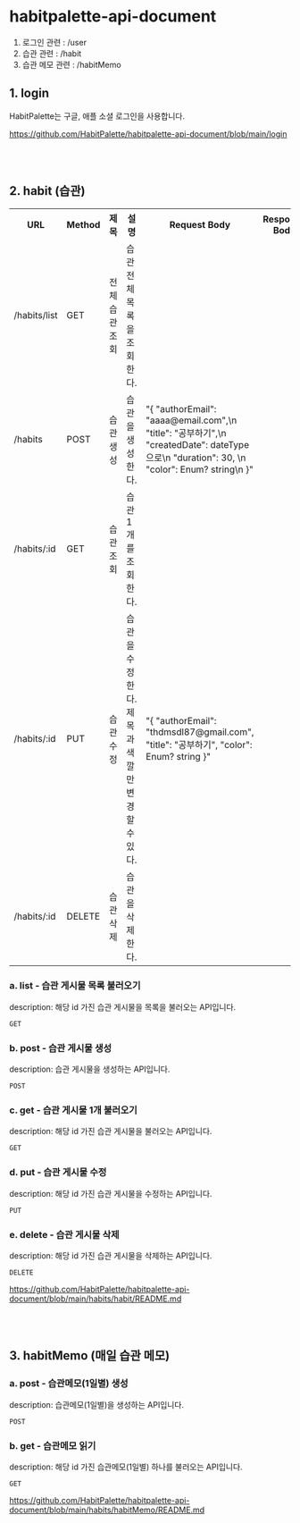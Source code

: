 # habitpalette-api-document

1. 로그인 관련 : /user
2. 습관 관련 : /habit
3. 습관 메모 관련 : /habitMemo


## 1. login

HabitPalette는 구글, 애플 소셜 로그인을 사용합니다.

https://github.com/HabitPalette/habitpalette-api-document/blob/main/login

<br><br>

## 2. habit (습관)


<table>
  <tr>
    <th>URL</th>
    <th>Method</th>
    <th>제목</th>
    <th>설명</th>
    <th>Request Body</th>
    <th>Response Body</th>
  </tr>
  
  <tr>
    <td>/habits/list</td>
    <td>GET</td>
    <td>전체 습관 조회</td>
    <td>습관 전체 목록을 조회한다.</td>
  </tr>
  
  <tr>
    <td>/habits</td>
    <td>POST</td>
    <td>습관 생성</td>
    <td>습관을 생성한다.</td>
      <td>
      "{
        "authorEmail": "aaaa@email.com",\n
        "title": "공부하기",\n
        "createdDate": dateType으로\n
        "duration": 30, \n
        "color": Enum? string\n
       }"
    </td>
    <td></td>
  </tr>
  
  <tr>
    <td>/habits/:id</td>
    <td>GET</td>
    <td>습관 조회</td>
    <td>습관 1개를 조회한다.</td>
    <td></td>
    <td></td>
  </tr>
  
  <tr>
    <td>/habits/:id</td>
    <td>PUT</td>
    <td>습관 수정</td>
    <td>습관을 수정한다. 제목과 색깔만 변경할 수 있다.</td>
    <td>
    "{
      "authorEmail": "thdmsdl87@gmail.com",
      "title": "공부하기",
      "color": Enum? string
    }"
    </td>
    <td></td>
  </tr>
  
  <tr>
    <td>/habits/:id</td>
    <td>DELETE</td>
    <td>습관 삭제</td>
    <td>습관을 삭제한다.</td>
    <td></td>
    <td></td>
  </tr>
</table>


### a. list - 습관 게시물 목록 불러오기 


description: 해당 id 가진 습관 게시물을 목록을 불러오는 API입니다.


```text
GET
```


### b. post - 습관 게시물 생성


description: 습관 게시물을 생성하는 API입니다. 


```text
POST
```



### c. get - 습관 게시물 1개 불러오기 


description: 해당 id 가진 습관 게시물을 불러오는 API입니다.


```text
GET
```


### d. put - 습관 게시물 수정


description: 해당 id 가진 습관 게시물을 수정하는 API입니다.


```text
PUT
```


### e. delete - 습관 게시물 삭제


description: 해당 id 가진 습관 게시물을 삭제하는 API입니다.


```text
DELETE
```

https://github.com/HabitPalette/habitpalette-api-document/blob/main/habits/habit/README.md

<br><br>

## 3. habitMemo (매일 습관 메모)

### a. post - 습관메모(1일별) 생성 

description: 습관메모(1일별)을 생성하는 API입니다. 

```text
POST
```


### b. get - 습관메모 읽기

description: 해당 id 가진 습관메모(1일별) 하나를 불러오는 API입니다.

```text
GET
```

https://github.com/HabitPalette/habitpalette-api-document/blob/main/habits/habitMemo/README.md
